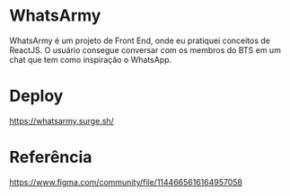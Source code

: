 
# WhatsArmy

WhatsArmy é um projeto de Front End, onde eu pratiquei conceitos de ReactJS.
O usuário consegue conversar com os membros do BTS em um chat que tem como inspiração o WhatsApp.
# Deploy

https://whatsarmy.surge.sh/

# Referência 

https://www.figma.com/community/file/1144665616164957058 
